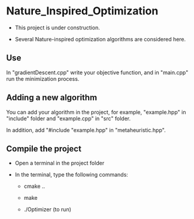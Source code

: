 # Nature_Inspired_Optimization

- This project is under construction.

* Several Nature-inspired optimization algorithms are considered here.

## Use

In "gradientDescent.cpp" write your objective function, and in "main.cpp" run the minimization process.

## Adding a new algorithm

You can add your algorithm in the project, for example, "example.hpp" in "include" folder and "example.cpp" in "src" folder.

In addition, add "#include "example.hpp" in "metaheuristic.hpp".

## Compile the project

- Open a terminal in the project folder

- In the terminal, type the following commands:

  - cmake ..

  - make

  - ./Optimizer (to run)
